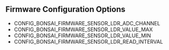 ## Firmware Configuration Options

- CONFIG_BONSAI_FIRMWARE_SENSOR_LDR_ADC_CHANNEL
- CONFIG_BONSAI_FIRMWARE_SENSOR_LDR_VALUE_MAX
- CONFIG_BONSAI_FIRMWARE_SENSOR_LDR_VALUE_MIN
- CONFIG_BONSAI_FIRMWARE_SENSOR_LDR_READ_INTERVAL
